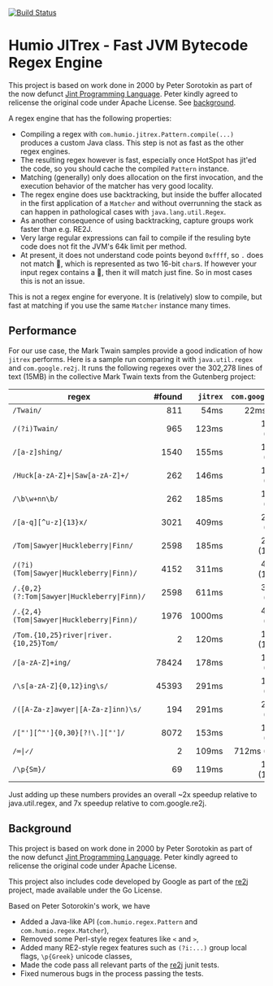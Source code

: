 [![Build Status](https://cloud.drone.io/api/badges/humio/jitrex/status.svg)](https://cloud.drone.io/humio/jitrex)

# Humio JITrex - Fast JVM Bytecode Regex Engine

This project is based on work done in 2000 by Peter Sorotokin as part 
of the now defunct [Jint Programming Language](http://jint.sourceforge.net).
Peter kindly agreed to relicense the original code under Apache License.
See [background](#background).

A regex engine that has the following properties:

- Compiling a regex with `com.humio.jitrex.Pattern.compile(...)` produces a custom Java class.
  This step is not as fast as the other regex engines. 
- The resulting regex however is fast, especially once HotSpot has jit'ed the code, so you
  should cache the compiled `Pattern` instance.
- Matching (generally) only does allocation on the first invocation, and the execution
  behavior of the matcher has very good locality.
- The regex engine does use backtracking, but inside the buffer allocated in the first application
  of a `Matcher` and without overrunning the stack as can happen in pathological cases 
  with `java.lang.util.Regex`.
- As another consequence of using backtracking, capture groups work faster than e.g. RE2J.
- Very large regular expressions can fail to compile if the resuling byte code does not
  fit the JVM's 64k limit per method.
- At present, it does not understand code points beyond `0xffff`, so `.` does not match 💩,
  which is represented as two 16-bit `char`s.  If however your input regex contains a 💩, then
  it will match just fine.  So in most cases this is not an issue.
  
This is not a regex engine for everyone.  It is (relatively) slow to compile,
but fast at matching if you use the same `Matcher` instance many times.

## Performance

For our use case, the Mark Twain samples provide a good indication of how `jitrex` performs.
Here is a sample run comparing it with `java.util.regex` and `com.google.re2j`.
It runs the following regexes over the 302,278 lines of text (15MB) in the collective Mark 
Twain texts from the Gutenberg project:


regex | #found | `jitrex` | `com.google.re2j` | `java.util.regex`
---   | ---:    | ---:     | ---:              | ---: 
 `/Twain/` | 811 | 54ms | 22ms  (40%) | 42ms (77%)
 `/(?i)Twain/` | 965 | 123ms | 1207ms  (981%) | 120ms (97%)
 `/[a-z]shing/` | 1540 | 155ms | 1043ms  (672%) | 187ms (120%)
 `/Huck[a-zA-Z]+\|Saw[a-zA-Z]+/` | 262 | 146ms | 1293ms  (885%) | 265ms (181%)
 `/\b\w+nn\b/` | 262 | 185ms | 1345ms  (727%) | 347ms (187%)
 `/[a-q][^u-z]{13}x/` | 3021 | 409ms | 2475ms  (605%) | 440ms (107%)
 `/Tom\|Sawyer\|Huckleberry\|Finn/` | 2598 | 185ms | 2501ms  (1351%) | 479ms (258%)
 `/(?i)(Tom\|Sawyer\|Huckleberry\|Finn)/` | 4152 | 311ms | 4755ms  (1528%) | 587ms (188%)
 `/.{0,2}(?:Tom\|Sawyer\|Huckleberry\|Finn)/` | 2598 | 611ms | 3640ms  (595%) | 1735ms (283%)
 `/.{2,4}(Tom\|Sawyer\|Huckleberry\|Finn)/` | 1976 | 1000ms | 4221ms  (422%) | 1807ms (180%)
 `/Tom.{10,25}river\|river.{10,25}Tom/` | 2 | 120ms | 1374ms  (1145%) | 210ms (175%)
 `/[a-zA-Z]+ing/` | 78424 | 178ms | 1275ms  (716%) | 434ms (243%)
 `/\s[a-zA-Z]{0,12}ing\s/` | 45393 | 291ms | 1746ms  (600%) | 484ms (166%)
 `/([A-Za-z]awyer\|[A-Za-z]inn)\s/` | 194 | 291ms | 2190ms  (752%) | 669ms (229%)
 `/["'][^"']{0,30}[?!\.]["']/` | 8072 | 153ms | 1012ms  (661%) | 175ms (114%)
 `/∞\|✓/` | 2 | 109ms | 712ms  (653%) | 375ms (344%)
 `/\p{Sm}/` | 69 | 119ms | 1252ms  (1052%) | 133ms (111%)

Just adding up these numbers provides an overall ~2x speedup relative to java.util.regex,
and 7x speedup relative to com.google.re2j.

## Background

This project is based on work done in 2000 by Peter Sorotokin as part 
of the now defunct [Jint Programming Language](http://jint.sourceforge.net).
Peter kindly agreed to relicense the original code under Apache License.

This project also includes code developed by Google as part of the
[re2j](https://github.com/google/re2j) project, made available under the
Go License.

Based on Peter Sotorokin's work, we have 

- Added a Java-like API (`com.humio.regex.Pattern` and `com.humio.regex.Matcher`),
- Removed some Perl-style regex features like `<` and `>`, 
- Added many RE2-style regex features such as `(?i:...)` group local flags, `\p{Greek}` unicode classes,
- Made the code pass all relevant parts of the [re2j](https://github.com/google/re2j) junit tests.
- Fixed numerous bugs in the process passing the tests.

